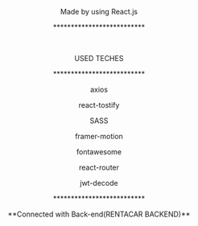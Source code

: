 <p align="center" color="red">Made by using React.js</p>
<p align="center">**************************</p>
<br/>
<p align="center">USED TECHES</p>
<p align="center">**************************</p>
<p align="center">axios</p>
<p align="center">react-tostify</p>
<p align="center">SASS</p>
<p align="center">framer-motion</p>
<p align="center">fontawesome</p>
<p align="center">react-router</p>
<p align="center">jwt-decode</p>
<p align="center">**************************</p>
<p align="center">**Connected with Back-end(RENTACAR BACKEND)**</p>


